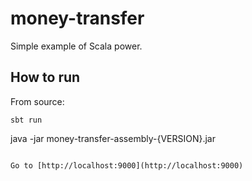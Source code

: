 # money-transfer
Simple example of Scala power.

## How to run
From source:
```
sbt run
```
java -jar money-transfer-assembly-{VERSION}.jar
```

Go to [http://localhost:9000](http://localhost:9000)


